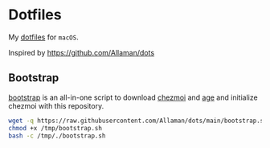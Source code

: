 # Dotfiles

My [dotfiles](https://wiki.archlinux.org/title/Dotfiles) for `macOS`.

Inspired by https://github.com/Allaman/dots

## Bootstrap

[bootstrap](./bootstrap.sh) is an all-in-one script to download [chezmoi](https://www.chezmoi.io/) and [age](https://github.com/FiloSottile/age) 
and initialize chezmoi with this repository.

```sh
wget -q https://raw.githubusercontent.com/Allaman/dots/main/bootstrap.sh -O /tmp/bootstrap.sh
chmod +x /tmp/bootstrap.sh
bash -c /tmp/./bootstrap.sh
```
